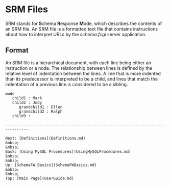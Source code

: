 # SRM Files

SRM stands for **S**chema **R**esponse **M**ode, which describes the contents
of an SRM file.  An SRM file is a formatted text file that contains instructions
about how to interpret URLs by the _schema.fcgi_ server application.

## Format

An SRM file is a hierarchical document, with each line being either an
instruction or a node.  The relationship between lines is defined by the
relative level of indentation between the lines.  A line that is more
indented than its predecessor is interpreted to be a child, and lines
that match the indentation of a previous line is considered to be a sibling.

~~~
mode
   child1 : Mark
   child2 : Judy
      grandchild1 : Ellen
      grandchild2 : Ralph
   child3 : 

--------------------------------------------------------------------------------

Next: [Definitions](Definitions.md)
&nbsp;
&nbsp;
Back: [Using MySQL Procedures](UsingMySQLProcedures.md)
&nbsp;
&nbsp;
Up: [SchemaFW Basics](SchemaFWBasics.md)
&nbsp;
&nbsp;
Top: [Main Page](UserGuide.md)

